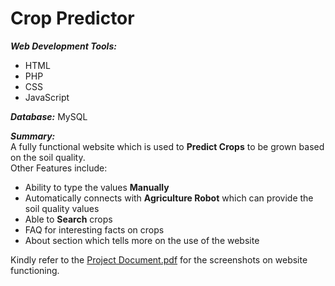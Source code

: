 # Crop Predictor

***Web Development Tools:*** 
   - HTML
   - PHP
   - CSS
   - JavaScript
 
***Database:*** MySQL <br />

***Summary:*** <br />
 A fully functional website which is used to **Predict Crops** to be grown based on the soil quality.<br />
 Other Features include:
 - Ability to type the values **Manually**
 - Automatically connects with **Agriculture Robot** which can provide the soil quality values
 - Able to **Search** crops 
 - FAQ for interesting facts on crops
 - About section which tells more on the use of the website

Kindly refer to the <a href="https://github.com/rayin19/Crop-Prediction-Website/blob/main/Project%20Document.pdf">Project Document.pdf</a> for the screenshots on website functioning.
